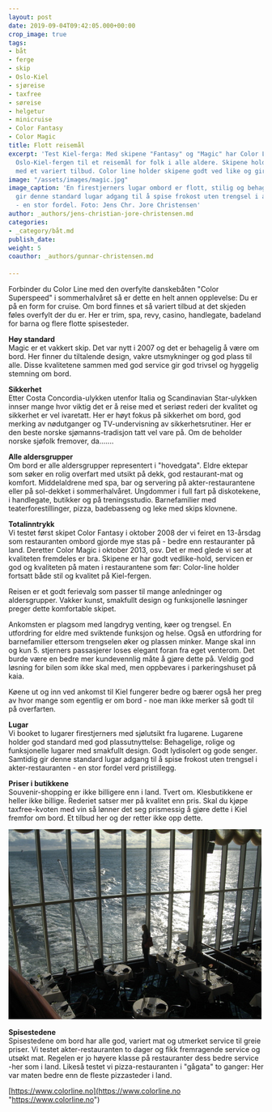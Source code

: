 ```yaml
---
layout: post
date: 2019-09-04T09:42:05.000+00:00
crop_image: true
tags:
- båt
- ferge
- skip
- Oslo-Kiel
- sjøreise
- taxfree
- søreise
- helgetur
- minicruise
- Color Fantasy
- Color Magic
title: Flott reisemål
excerpt: 'Test Kiel-ferga: Med skipene "Fantasy" og "Magic" har Color Line utviklet
  Oslo-Kiel-fergen til et reisemål for folk i alle aldere. Skipene holder god standard
  med et variert tilbud. Color line holder skipene godt ved like og gir deg en kvalitets-reise.'
image: "/assets/images/magic.jpg"
image_caption: 'En firestjerners lugar ombord er flott, stilig og behagelig. Samtidig
  gir denne standard lugar adgang til å spise frokost uten trengsel i akter-restauranten
  - en stor fordel. Foto: Jens Chr. Jore Christensen'
author: _authors/jens-christian-jore-christensen.md
categories:
- _category/båt.md
publish_date: 
weight: 5
coauthor: _authors/gunnar-christensen.md

---
```

Forbinder du Color Line med den overfylte danskebåten "Color Superspeed" i sommerhalvåret så er dette en helt annen opplevelse: Du er på en form for cruise. Om bord finnes et så variert tilbud at det skjeden føles overfylt der du er. Her er trim, spa, revy, casino, handlegate, badeland for barna og flere flotte spisesteder.

**Høy standard**  
Magic er et vakkert skip. Det var nytt i 2007 og det er behagelig å være om bord. Her finner du tiltalende design, vakre utsmykninger og god plass til alle. Disse kvalitetene sammen med god service gir god trivsel og hyggelig stemning om bord.

**Sikkerhet**  
Etter Costa Concordia-ulykken utenfor Italia og Scandinavian Star-ulykken innser mange hvor viktig det er å reise med et seriøst rederi der kvalitet og sikkerhet er vel ivaretatt. Her er høyt fokus på sikkerhet om bord, god merking av nødutganger og TV-undervisning av sikkerhetsrutiner. Her er den beste norske sjømanns-tradisjon tatt vel vare på. Om de beholder norske sjøfolk fremover, da.......

**Alle aldersgrupper**  
Om bord er alle aldersgrupper representert i "hovedgata". Eldre ektepar som søker en rolig overfart med utsikt på dekk, god restaurant-mat og komfort. Middelaldrene med spa, bar og servering på akter-restaurantene eller på sol-dekket i sommerhalvåret. Ungdommer i full fart på diskotekene, i handlegate, butikker og på treningsstudio. Barnefamilier med teaterforestillinger, pizza, badebasseng og leke med skips klovnene.

**Totalinntrykk**  
Vi testet først skipet Color Fantasy i oktober 2008 der vi feiret en 13-årsdag som restauranten ombord gjorde mye stas på - bedre enn restauranter på land. Deretter Color Magic i oktober 2013, osv. Det er med glede vi ser at kvaliteten fremdeles er bra. Skipene er har godt vedlike-hold, servicen er god og kvaliteten på maten i restaurantene som før: Color-line holder fortsatt både stil og kvalitet på Kiel-fergen.

Reisen er et godt ferievalg som passer til mange anledninger og aldersgrupper. Vakker kunst, smakfullt design og funksjonelle løsninger preger dette komfortable skipet.

Ankomsten er plagsom med langdryg venting, køer og trengsel. En utfordring for eldre med sviktende funksjon og helse. Også en utfordring for barnefamilier ettersom trengselen øker og plassen minker. Mange skal inn og kun 5. stjerners passasjerer loses elegant foran fra eget venterom. Det burde være en bedre mer kundevennlig måte å gjøre dette på. Veldig god løsning for bilen som ikke skal med, men oppbevares i parkeringshuset på kaia.

Køene ut og inn ved ankomst til Kiel fungerer bedre og bærer også her preg av hvor mange som egentlig er om bord - noe man ikke merker så godt til på overfarten.

**Lugar**  
Vi booket to lugarer firestjerners med sjølutsikt fra lugarene. Lugarene holder god standard med god plassutnyttelse: Behagelige, rolige og funksjonelle lugarer med smakfullt design. Godt lydisolert og gode senger. Samtidig gir denne standard lugar adgang til å spise frokost uten trengsel i akter-restauranten - en stor fordel verd pristillegg.

**Priser i butikkene**  
Souvenir-shopping er ikke billigere enn i land. Tvert om. Klesbutikkene er heller ikke billige. Rederiet satser mer på kvalitet enn pris. Skal du kjøpe taxfree-kvoten med vin så lønner det seg prismessig å gjøre dette i Kiel fremfor om bord. Et tilbud her og der retter ikke opp dette.

![](/assets/images/color2.jpg)

**Spisestedene**  
Spisestedene om bord har alle god, variert mat og utmerket service til greie priser. Vi testet akter-restauranten to dager og fikk fremragende service og utsøkt mat. Regelen er jo høyere klasse på restauranter dess bedre service -her som i land. Likeså testet vi pizza-restauranten i "gågata" to ganger: Her var maten bedre enn de fleste pizzasteder i land.

[https://www.colorline.no](https://www.colorline.no "https://www.colorline.no")
